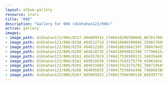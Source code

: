 ```yaml
---
layout: album_gallery
resource: stars
title: "006"
description: "Gallery for 006 (dikhahan123/006)"
active: gallery
images:
- image_path: dikhahan123/006/0257_484809342_1740418206509046_8670170654557646853_n.jpg
- image_path: dikhahan123/006/0258_484512714_1740418006509066_3390276008928786619_n.jpg
- image_path: dikhahan123/006/0259_484812285_1740418029842397_7084764558980995040_n.jpg
- image_path: dikhahan123/006/0260_484810735_1740418099842390_7779661520472780520_n.jpg
- image_path: dikhahan123/006/0261_484357619_1740417536509113_1603544915771437092_n.jpg
- image_path: dikhahan123/006/0262_485018550_1740417543175779_4208103410776322649_n.jpg
- image_path: dikhahan123/006/0265_484915983_1740417413175792_7887195857614931693_n.jpg
- image_path: dikhahan123/006/0266_484095855_1740417539842446_7460683889838891214_n.jpg
- image_path: dikhahan123/006/0267_485055021_1740417566509110_8493977350832911977_n.jpg
---
```

